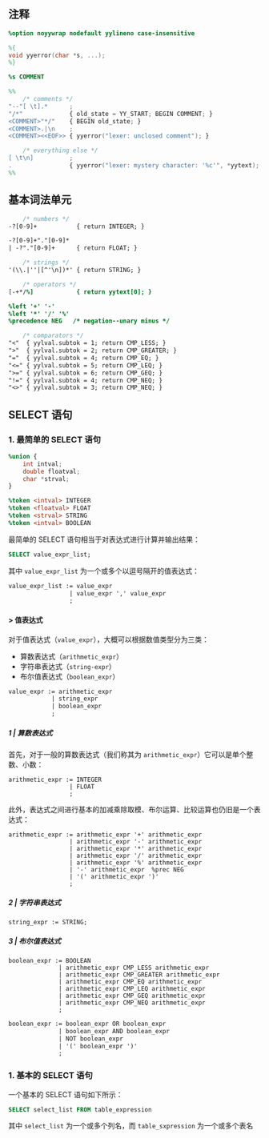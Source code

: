 ## 注释

```lex
%option noyywrap nodefault yylineno case-insensitive

%{
void yyerror(char *s, ...);
%}

%s COMMENT

%%
    /* comments */
"--"[ \t].*      ;
"/*"             { old_state = YY_START; BEGIN COMMENT; }
<COMMENT>"*/"    { BEGIN old_state; }
<COMMENT>.|\n    ;
<COMMENT><<EOF>> { yyerror("lexer: unclosed comment"); }

    /* everything else */
[ \t\n]          ;
.                { yyerror("lexer: mystery character: '%c'", *yytext); }
%%

```



## 基本词法单元

```lex
    /* numbers */
-?[0-9]+           { return INTEGER; }

-?[0-9]+"."[0-9]*
| -?"."[0-9]+      { return FLOAT; }

    /* strings */
'(\\.|''|[^'\n])*' { return STRING; }

    /* operators */
[-+*/%]            { return yytext[0]; }

%left '+' '-'
%left '*' '/' '%'
%precedence NEG   /* negation--unary minus */

	/* comparators */
"<"  { yylval.subtok = 1; return CMP_LESS; }
">"  { yylval.subtok = 2; return CMP_GREATER; }
"="  { yylval.subtok = 4; return CMP_EQ; }
"<=" { yylval.subtok = 5; return CMP_LEQ; }
">=" { yylval.subtok = 6; return CMP_GEQ; }
"!=" { yylval.subtok = 4; return CMP_NEQ; }
"<>" { yylval.subtok = 3; return CMP_NEQ; }
```

## SELECT 语句

### 1. 最简单的 SELECT 语句

```yacc
%union {
	int intval;
	double floatval;
	char *strval;
}

%token <intval> INTEGER
%token <floatval> FLOAT
%token <strval> STRING
%token <intval> BOOLEAN
```



最简单的 SELECT 语句相当于对表达式进行计算并输出结果：

```sql
SELECT value_expr_list;
```

其中 `value_expr_list` 为一个或多个以逗号隔开的值表达式：

```yacc
value_expr_list := value_expr
                 | value_expr ',' value_expr
                 ;
```

#### > 值表达式

对于值表达式（`value_expr`），大概可以根据数值类型分为三类：

- 算数表达式（`arithmetic_expr`）
- 字符串表达式（`string-expr`）
- 布尔值表达式（`boolean_expr`）

```yacc
value_expr := arithmetic_expr
            | string_expr
            | boolean_expr
            ;
```

##### 1 | 算数表达式

首先，对于一般的算数表达式（我们称其为 `arithmetic_expr`）它可以是单个整数、小数：

```
arithmetic_expr := INTEGER
                 | FLOAT
                 ;
```

此外，表达式之间进行基本的加减乘除取模、布尔运算、比较运算也仍旧是一个表达式：

```
arithmetic_expr := arithmetic_expr '+' arithmetic_expr
                 | arithmetic_expr '-' arithmetic_expr
                 | arithmetic_expr '*' arithmetic_expr
                 | arithmetic_expr '/' arithmetic_expr
                 | arithmetic_expr '%' arithmetic_expr
                 | '-' arithmetic_expr  %prec NEG
                 | '(' arithmetic_expr ')'
                 ;
```

##### 2 | 字符串表达式

```
string_expr := STRING;
```

##### 3 | 布尔值表达式

```
boolean_expr := BOOLEAN
			  | arithmetic_expr CMP_LESS arithmetic_expr
			  | arithmetic_expr CMP_GREATER arithmetic_expr
			  | arithmetic_expr CMP_EQ arithmetic_expr
			  | arithmetic_expr CMP_LEQ arithmetic_expr
			  | arithmetic_expr CMP_GEQ arithmetic_expr
			  | arithmetic_expr CMP_NEQ arithmetic_expr
			  ;
```

```yacc
boolean_expr := boolean_expr OR boolean_expr
              | boolean_expr AND boolean_expr
              | NOT boolean_expr
              | '(' boolean_expr ')'
              ;
```

### 1. 基本的 SELECT 语句

一个基本的 SELECT 语句如下所示：

```sql
SELECT select_list FROM table_expression
```

其中 `select_list` 为一个或多个列名，而 `table_sxpression` 为一个或多个表名